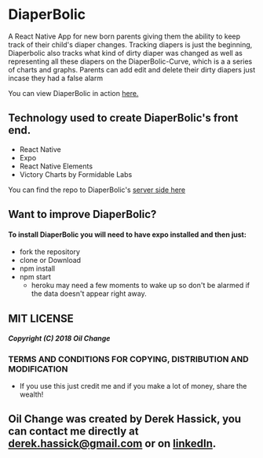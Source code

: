 # DiaperBolic

 A React Native App for new born parents giving them the ability to keep track of their child's diaper changes. Tracking diapers is just the beginning, Diaperbolic also tracks what kind of dirty diaper was changed as well as representing all these diapers on the DiaperBolic-Curve, which is a a series of charts and graphs. Parents can add edit and delete their dirty diapers just incase they had a false alarm

You can view DiaperBolic in action [here.](https://www.youtube.com/embed/62Z57YZpFCY?rel=0)

## Technology used to create DiaperBolic's front end.
* React Native
* Expo
* React Native Elements
* Victory Charts by Formidable Labs

You can find the repo to DiaperBolic's [server side here](https://github.com/dhausk/diaperBolicServer)  


## Want to improve DiaperBolic?
#### To install DiaperBolic you will need to have expo installed and then just:

* fork the repository
* clone or Download
* npm install  
* npm start
  * heroku may need a few moments to wake up so don't be alarmed if the data doesn't appear right away.

## MIT LICENSE 
##### Copyright (C) 2018 Oil Change

### TERMS AND CONDITIONS FOR COPYING, DISTRIBUTION AND MODIFICATION

* If you use this just credit me and if you make a lot of money, share the wealth!

## Oil Change was created by Derek Hassick, you can contact me directly at derek.hassick@gmail.com or on [linkedIn](www.linkedin.com/in/derek-hassick).

